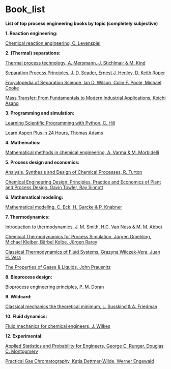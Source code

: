 # Book_list
**List of top process engineering books by topic (completely subjective)**

**1. Reaction engineering:**

[Chemical reaction engineering, O. Levenspiel]( https://www.wiley-vch.de/de/fachgebiete/ingenieurwesen/chemical-reaction-engineering-978-0-471-25424-9) 

**2. (Thermal) separations:**

[Thermal process technology, A. Mersmann, J. Stichlmair & M. Kind](https://www.lehmanns.de/shop/wirtschaft/22734958-9783642125256-thermal-separation-technology)

[Separation Process Principles,  J. D. Seader, Ernest J. Henley, D. Keith Roper](https://www.amazon.com/Separation-Process-Principles-Applications-Simulators/dp/0470481838)

[Encyclopedia of Separation Science, Ian D. Wilson, Colin F. Poole, Michael Cooke](https://www.amazon.de/-/en/Ian-D-Wilson/dp/0122267702)

[Mass Transfer: From Fundamentals to Modern Industrial Applications, Koichi Asano](https://www.wiley.com/en-us/Mass+Transfer%3A+From+Fundamentals+to+Modern+Industrial+Applications-p-9783527609086)

**3. Programming and simulation:**

[Learning Scientific Programming with Python, C. Hill](https://www.cambridge.org/core/books/learning-scientific-programming-with-python/3D264483BC7B380A3059B3861C661237) 

[Learn Aspen Plus in 24 Hours, Thomas Adams](https://www.amazon.de/-/en/Thomas-Adams/dp/126011645X)

**4. Mathematics:**

[Mathematical methods in chemical engineering, A. Varma & M. Morbidelli](https://www.waterstones.com/book/mathematical-methods-in-chemical-engineering/arvind-varma/massimo-morbidelli/9780195098211)

**5. Process design and economics:**

[Analysis, Synthesis and Design of Chemical Processes, R. Turton](https://www.lehmanns.de/shop/technik/39289638-9780134177403-analysis-synthesis-and-design-of-chemical-processes)

[Chemical Engineering Design: Principles, Practice and Economics of Plant and Process Design,  Gavin Towler, Ray Sinnott](https://www.amazon.de/Chemical-Engineering-Design-Principles-Economics/dp/0080966594/ref=asc_df_0080966594/?tag=googshopde-21&linkCode=df0&hvadid=310696713837&hvpos=&hvnetw=g&hvrand=9435437285737898087&hvpone=&hvptwo=&hvqmt=&hvdev=c&hvdvcmdl=&hvlocint=&hvlocphy=9041832&hvtargid=pla-489268787218&psc=1&th=1&psc=1&tag=&ref=&adgrpid=64755475434&hvpone=&hvptwo=&hvadid=310696713837&hvpos=&hvnetw=g&hvrand=9435437285737898087&hvqmt=&hvdev=c&hvdvcmdl=&hvlocint=&hvlocphy=9041832&hvtargid=pla-489268787218)

**6. Mathematical modeling:**

[Mathematical modeling, C. Eck, H. Garcke & P. Knabner](https://link.springer.com/book/10.1007/978-3-662-54335-1)

**7. Thermodynamics:**

[Introduction to thermodynamics, J. M. Smith, H.C. Van Ness & M. M. Abbot](https://www.amazon.de/Introduction-Chemical-Engineering-Thermodynamics-Taschenbuch/dp/B011MDWV2S)

[Chemical Thermodynamics for Process Simulation, Jürgen Gmehling, Michael Kleiber, Bärbel Kolbe, Jürgen Rarey](https://www.amazon.de/Chemical-Thermodynamics-Process-Simulation-Gmehling/dp/3527343253/ref=asc_df_3527343253/?tag=googshopde-21&linkCode=df0&hvadid=310696713837&hvpos=&hvnetw=g&hvrand=9715639143336846732&hvpone=&hvptwo=&hvqmt=&hvdev=c&hvdvcmdl=&hvlocint=&hvlocphy=9041847&hvtargid=pla-771669953477&psc=1&th=1&psc=1&tag=&ref=&adgrpid=64755475434&hvpone=&hvptwo=&hvadid=310696713837&hvpos=&hvnetw=g&hvrand=9715639143336846732&hvqmt=&hvdev=c&hvdvcmdl=&hvlocint=&hvlocphy=9041847&hvtargid=pla-771669953477)

[Classical Thermodynamics of Fluid Systems, Grazyna Wilczek-Vera, Juan H. Vera](https://www.amazon.de/-/en/Professor-Emeritus-McGill-University-Montreal/dp/1498767273)

[The Properties of Gases & Liquids, John Prausnitz](https://books.google.de/books/about/The_Properties_of_Gases_and_Liquids_5E.html?id=9tGclC3ZRX0C&redir_esc=y)


**8. Bioprocess design:**

[Bioprocess engineering principles, P. M. Doran](https://books.google.de/books/about/Bioprocess_Engineering_Principles.html?id=wZSylDhgEXMC&redir_esc=y)

**9. Wildcard:**

[Classical mechanics the theoretical minimum, L. Susskind & A. Friedman](https://www.amazon.de/-/en/Leonard-Susskind/dp/0141976225)

**10. Fluid dynamics:**

[Fluid mechanics for chemical engineers, J. Wilkes](https://www.amazon.de/Fluid-Mechanics-Chemical-Engineers-Microfluidics/dp/013471282X)

**12. Experimental:**

[Applied Statistics and Probability for Engineers, George C. Runger, Douglas C. Montgomery](https://www.oreilly.com/library/view/applied-statistics-and/9780470053041/)

[Practical Gas Chromatography, Katja Dettmer-Wilde, Werner Engewald](https://link.springer.com/book/10.1007/978-3-642-54640-2)

